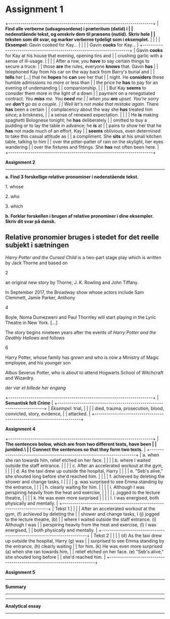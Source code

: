 # Assignment 1

+-----------------------------------------------------------------------+
| **Find alle verberne (udsagnsordene) i præteritum (datid) i           |
| nedenstående tekst, og omskriv dem til præsens (nutid). Skriv hele    |
| teksten som dit svar, og marker verberne tydeligt som i eksemplet.**  |
|                                                                       |
| **Eksempel:** Gavin cooked for Kay...                                 |
|                                                                       |
| Gavin **cooks** for Kay...                                            |
+-----------------------------------------------------------------------+
| Gavin **cooks** for Kay at his house that evening, opening tins and   |
| crushing garlic with a sense of ill-usage.                            |
|                                                                       |
| After a row, you **have** to say certain things to secure a truce:    |
| those **are** the rules, everyone **knows** that. Gavin **has**       |
| telephoned Kay from his car on the way back from Barry's burial and   |
| **tells** her \[...\] that he **hopes** he **can** see her that       |
| night. He **considers** these humble admissions no more or less than  |
| the price he **has** to pay for an evening of undemanding             |
| companionship.                                                        |
|                                                                       |
| But Kay **seems** to consider them more in the light of a down        |
| payment on a renegotiated contract. *You **miss** me. You **need** me |
| when you **are** upset. You're sorry we **don't** go as a couple.     |
| Well let's not make that mistake again.* There **has** been a certain |
| complacency about the way she **has** treated him since; a briskness, |
| a sense of renewed expectation.                                       |
|                                                                       |
| He **is** making spaghetti Bolognese tonight; he **has** deliberately |
| omitted to buy a pudding or to lay the table in advance; he **is** at |
| pains to show her that he **has** not made much of an effort. Kay     |
| **seems** oblivious, even determined to take this casual attitude as  |
| a compliment. She **sits** at his small kitchen table, talking to him |
| over the pitter-patter of rain on the skylight, her eyes wandering    |
| over the fixtures and fittings. She **has** not often been here.      |
+-----------------------------------------------------------------------+

**Assignment 2**

  -----------------------------------------------------------------------
  **a. Find 3 forskellige relative pronominer i nedenstående tekst.**

  1\. whose

  2\. who

  3\. which

  **b. Forklar forskellen i brugen af relative pronominer i dine
  eksempler. Skriv dit svar på dansk.**

  Relative pronomier bruges i stedet for det reelle subjekt i sætningen
  -----------------------------------------------------------------------

*Harry Potter and the Cursed Child* is a two-part stage play which is
written by Jack Thorne and based on

2

an original new story by Thorne, J. K. Rowling and John Tiffany.

In September 2017, the Broadway show whose actors include Sam Clemmett,
Jamie Parker, Anthony

4

Boyle, Noma Dumezweni and Paul Thornley will start playing in the Lyric
Theatre in New York. \[\...\]

The story begins nineteen years after the events of *Harry Potter and
the Deathly Hallows* and follows

6

Harry Potter, whose family has grown and who is now a Ministry of Magic
employee, and his younger son

Albus Severus Potter, who is about to attend Hogwarts School of
Witchcraft and Wizardry.

*der var et billede her engang*

+-----------------------------------------------------------------------+
| **Semantisk felt *Crime***                                            |
+-----------------------------------------------------------------------+
| *Eksempel*: trial,                                                    |
|                                                                       |
| died, trauma, prosecution, blood, convicted, story, evidence,         |
| attacked.                                                             |
+-----------------------------------------------------------------------+

**Assignment 4**

+-----------------------------------------------------------------------+
| **The sentences below, which are from two different texts, have been  |
| jumbled.\                                                             |
| Connect the sentences so that they form two texts.**                  |
+-----------------------------------------------------------------------+
| a.  when she ran towards him, relief etched on her face.              |
|                                                                       |
| b.  where I waited outside the staff entrance.                        |
|                                                                       |
| c.  After an accelerated workout at the gym,                          |
|                                                                       |
| d.  As the taxi drew up outside the hospital, Harry                   |
|                                                                       |
| e.  "Seb's alive," she shouted long before she'd reached him.         |
|                                                                       |
| f.  achieved by deleting the shower and change tasks, I               |
|                                                                       |
| g.  was surprised to see Emma standing by the entrance,               |
|                                                                       |
| h.  clearly waiting for him.                                          |
|                                                                       |
| i.  Although I was perspiring heavily from the heat and exercise,     |
|                                                                       |
| j.  jogged to the lecture theatre,                                    |
|                                                                       |
| k.  He was even more surprised                                        |
|                                                                       |
| l.  I was energised, both physically and mentally.                    |
+-----------------------------------------------------------------------+
| Tekst 1                                                               |
|                                                                       |
| After an accelerated workout at the gym, (f) achieved by deleting the |
| shower and change tasks, I (j) jogged to the lecture theatre, (b)     |
| where I waited outside the staff entrance. (i) Although I was         |
| perspiring heavily from the heat and exercise, (l) I was energised,   |
| both physically and mentally.                                         |
+-----------------------------------------------------------------------+
| Tekst 2                                                               |
|                                                                       |
| \(d\) As the taxi drew up outside the hospital, Harry (g) was         |
| surprised to see Emma standing by the entrance, (h) clearly waiting   |
| for him. (k) He was even more surprised (a) when she ran towards him, |
| relief etched on her face. (e) "Seb's alive," she shouted long before |
| she'd reached him.                                                    |
+-----------------------------------------------------------------------+

**Assignment 5**

  -----------------------------------------------------------------------
  **Summary**

  -----------------------------------------------------------------------

  -----------------------------------------------------------------------
  **Analytical essay**

  -----------------------------------------------------------------------
